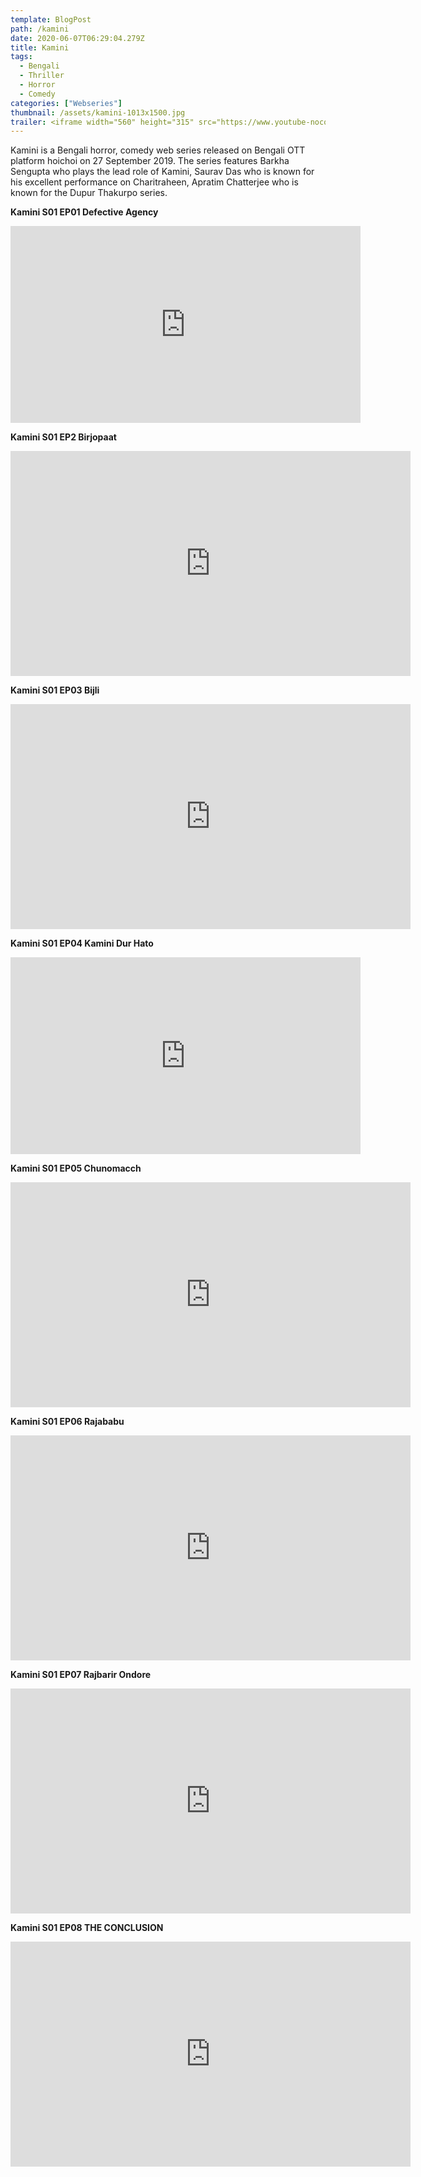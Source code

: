 ```yaml
---
template: BlogPost
path: /kamini
date: 2020-06-07T06:29:04.279Z
title: Kamini
tags:
  - Bengali
  - Thriller
  - Horror
  - Comedy
categories: ["Webseries"]
thumbnail: /assets/kamini-1013x1500.jpg
trailer: <iframe width="560" height="315" src="https://www.youtube-nocookie.com/embed/CHrdm9M7iUk?rel=0" frameborder="0" allow="accelerometer; autoplay; encrypted-media; gyroscope; picture-in-picture" allowfullscreen></iframe>
---
```

Kamini is a Bengali horror, comedy web series released on Bengali OTT platform hoichoi on 27 September 2019. The series features Barkha Sengupta who plays the lead role of Kamini, Saurav Das who is known for his excellent performance on Charitraheen, Apratim Chatterjee who is known for the Dupur Thakurpo series.

**Kamini S01 EP01 Defective Agency**

<iframe width="560" height="315" src="https://www.youtube-nocookie.com/embed/CHrdm9M7iUk?rel=0" frameborder="0" allow="accelerometer; autoplay; encrypted-media; gyroscope; picture-in-picture" allowfullscreen></iframe>

**Kamini S01 EP2 Birjopaat**

<iframe frameborder="0" width="640" height="360" src="https://www.dailymotion.com/embed/video/x7ucahq" allowfullscreen allow="autoplay"></iframe>

**Kamini S01 EP03 Bijli**

<iframe frameborder="0" width="640" height="360" src="https://www.dailymotion.com/embed/video/x7ucaih" allowfullscreen allow="autoplay"></iframe>

**Kamini S01 EP04 Kamini Dur Hato**

<iframe width="560" height="315" src="https://www.youtube-nocookie.com/embed/awwWVXmGZKE?rel=0" frameborder="0" allow="accelerometer; autoplay; encrypted-media; gyroscope; picture-in-picture" allowfullscreen></iframe>

**Kamini S01 EP05 Chunomacch**

<iframe frameborder="0" width="640" height="360" src="https://www.dailymotion.com/embed/video/x7ucain" allowfullscreen allow="autoplay"></iframe>

**Kamini S01 EP06 Rajababu**

<iframe frameborder="0" width="640" height="360" src="https://www.dailymotion.com/embed/video/x7ucaip" allowfullscreen allow="autoplay"></iframe>

**Kamini S01 EP07 Rajbarir Ondore**

<iframe frameborder="0" width="640" height="360" src="https://www.dailymotion.com/embed/video/x7ucb0n" allowfullscreen allow="autoplay"></iframe>

**Kamini S01 EP08 THE CONCLUSION**

<iframe frameborder="0" width="640" height="360" src="https://www.dailymotion.com/embed/video/x7ucaix" allowfullscreen allow="autoplay"></iframe>
